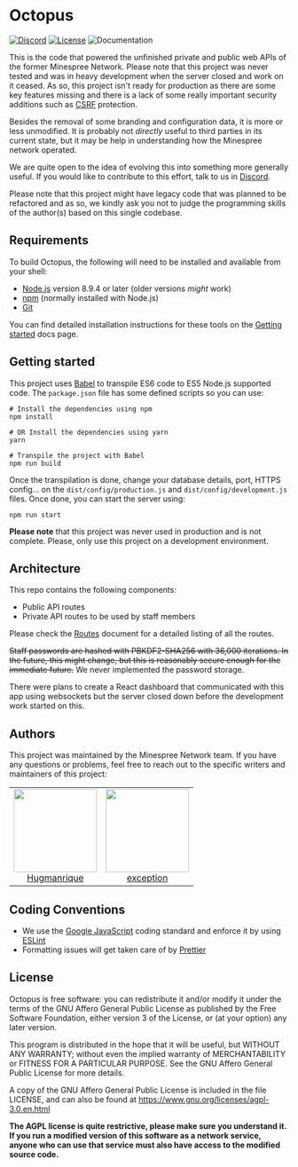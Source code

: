 # Octopus

[![Discord](https://img.shields.io/discord/352874955957862402.svg)](https://discord.gg/KUFmKXN)
[![License](https://img.shields.io/github/license/Minespree/Octopus.svg)](LICENSE)
![Documentation](https://img.shields.io/badge/docs-missing-red.svg)

This is the code that powered the unfinished private and public web APIs of the former Minespree Network. Please note that this project was never tested and was in heavy development when the server closed and work on it ceased. As so, this project isn't ready for production as there are some key features missing and there is a lack of some really important security additions such as [CSRF](<https://www.owasp.org/index.php/Cross-Site_Request_Forgery_(CSRF)>) protection.

Besides the removal of some branding and configuration data, it is more or less unmodified. It is probably not _directly_ useful to third parties in its current state, but it may be help in understanding how the Minespree network operated.

We are quite open to the idea of evolving this into something more generally useful. If you would like to contribute to this effort, talk to us in [Discord](https://discord.gg/KUFmKXN).

Please note that this project might have legacy code that was planned to be refactored and as so, we kindly ask you not to judge the programming skills of the author(s) based on this single codebase.

## Requirements

To build Octopus, the following will need to be installed and available from your shell:

* [Node.js](https://nodejs.org/en/download/) version 8.9.4 or later (older versions _might_ work)
* [npm](https://docs.npmjs.com/getting-started/installing-node) (normally installed with Node.js)
* [Git](https://git-scm.com/)

You can find detailed installation instructions for these tools on the [Getting started](https://github.com/Minespree/Docs/blob/master/setup/DEPENDENCIES.md) docs page.

## Getting started

This project uses [Babel](https://babeljs.io/) to transpile ES6 code to ES5 Node.js supported code. The `package.json` file has some defined scripts so you can use:

```shell
# Install the dependencies using npm
npm install

# OR Install the dependencies using yarn
yarn

# Transpile the project with Babel
npm run build
```

Once the transpilation is done, change your database details, port, HTTPS config... on the `dist/config/production.js` and `dist/config/development.js` files. Once done, you can start the server using:

```
npm run start
```

**Please note** that this project was never used in production and is not complete. Please, only use this project on a development environment.

## Architecture

This repo contains the following components:

* Public API routes
* Private API routes to be used by staff members

Please check the [Routes](ROUTES.md) document for a detailed listing of all the routes.

~~Staff passwords are hashed with PBKDF2-SHA256 with 36,000 iterations. In the future, this might change, but this is reasonably secure enough for the immediate future.~~ We never implemented the password storage.

There were plans to create a React dashboard that communicated with this app using websockets but the server closed down before the development work started on this.

## Authors

This project was maintained by the Minespree Network team. If you have any questions or problems, feel free to reach out to the specific writers and maintainers of this project:

<table>
  <tbody>
    <tr>
      <td align="center">
        <a href="https://github.com/hugmanrique">
          <img width="150" height="150" src="https://github.com/hugmanrique.png?v=3&s=150">
          </br>
          Hugmanrique
        </a>
      </td>
      <td align="center">
        <a href="https://github.com/exception">
          <img width="150" height="150" src="https://github.com/exception.png?v=3&s=150">
          </br>
          exception
        </a>
      </td>
    </tr>
  <tbody>
</table>

## Coding Conventions

* We use the [Google JavaScript](https://google.github.io/styleguide/jsguide.html) coding standard and enforce it by using [ESLint](https://eslint.org/)
* Formatting issues will get taken care of by [Prettier](https://github.com/prettier/prettier)

## License

Octopus is free software: you can redistribute it and/or modify it under the terms of the GNU Affero General Public License as published by the Free Software Foundation, either version 3 of the License, or (at your option) any later version.

This program is distributed in the hope that it will be useful, but WITHOUT ANY WARRANTY; without even the implied warranty of MERCHANTABILITY or FITNESS FOR A PARTICULAR PURPOSE. See the GNU Affero General Public License for more details.

A copy of the GNU Affero General Public License is included in the file LICENSE, and can also be found at https://www.gnu.org/licenses/agpl-3.0.en.html

**The AGPL license is quite restrictive, please make sure you understand it. If you run a modified version of this software as a network service, anyone who can use that service must also have access to the modified source code.**
